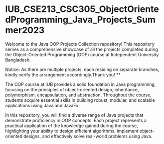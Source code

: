 # IUB_CSE213_CSC305_ObjectOrientedProgramming_Java_Projects_Summer2023
Welcome to the Java OOP Projects Collection repository! This repository serves as a comprehensive showcase of all the projects completed during the Object-Oriented Programming (OOP) course at Independent University Bangladesh.

Notice: As there are multiple projects, each residing on separate branches, kindly verify the arrangement accordingly.Thank you! **

The OOP course at IUB provides a solid foundation in Java programming, focusing on the principles of object-oriented design, inheritance, polymorphism, encapsulation, and abstraction. Throughout the course, students acquire essential skills in building robust, modular, and scalable applications using Java and JavaFx.

In this repository, you will find a diverse range of Java projects that demonstrate proficiency in OOP concepts. Each project represents a practical application of the knowledge gained during the course, highlighting your ability to design efficient algorithms, implement object-oriented designs, and effectively solve real-world problems using Java.
